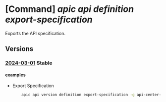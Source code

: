 # [Command] _apic api definition export-specification_

Exports the API specification.

## Versions

### [2024-03-01](/Resources/mgmt-plane/L3N1YnNjcmlwdGlvbnMve30vcmVzb3VyY2Vncm91cHMve30vcHJvdmlkZXJzL21pY3Jvc29mdC5hcGljZW50ZXIvc2VydmljZXMve30vd29ya3NwYWNlcy97fS9hcGlzL3t9L3ZlcnNpb25zL3t9L2RlZmluaXRpb25zL3t9L2V4cG9ydHNwZWNpZmljYXRpb24=/2024-03-01.xml) **Stable**

<!-- mgmt-plane /subscriptions/{}/resourcegroups/{}/providers/microsoft.apicenter/services/{}/workspaces/{}/apis/{}/versions/{}/definitions/{}/exportspecification 2024-03-01 -->

#### examples

- Export Specification
    ```bash
        apic api version definition export-specification -g api-center-test -s contosoeuap --api-name echo-api --version-name 2023-01-01 --definition-name default
    ```
